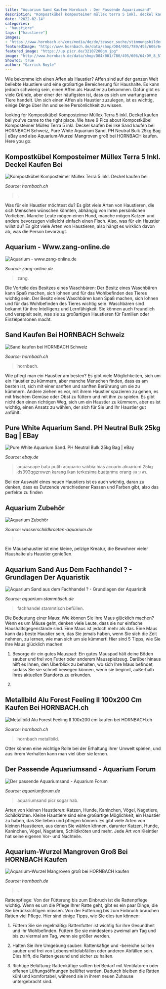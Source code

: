 ```yaml
---
title: "Aquarium Sand Kaufen Hornbach : Der Passende Aquariumsand"
description: "Kompostkübel komposteimer müllex terra 5 inkl. deckel kaufen bei"
date: "2022-02-14"
categories:
- "haustiere"
tags: ["haustiere"]
images:
- "https://www.hornbach.ch/cms/media/de/de/teaser_suche/stimmungsbilder_suche_1/aquariensand_478x444_Pic_237.png"
featuredImage: "http://www.hornbach.de/data/shop/D04/001/780/495/606/64/DV_8_5708028_01_4c_CH_20150131123226.jpg"
featured_image: "https://up.picr.de/32107200gm.jpg"
image: "http://www.hornbach.de/data/shop/D04/001/780/495/606/64/DV_8_5708028_01_4c_CH_20150131123226.jpg"
ShowToc: true
author: "Garrick Boyle"
---
```



Wie bekomme ich einen Affen als Haustier?
Affen sind auf der ganzen Welt beliebte Haustiere und eine großartige Bereicherung für Haushalte. Es kann jedoch schwierig sein, einen Affen als Haustier zu bekommen. Dafür gibt es viele Gründe, aber einer der häufigsten ist, dass es sich um wartungsarme Tiere handelt. Um sich einen Affen als Haustier zuzulegen, ist es wichtig, einige Dinge über ihn und seine Persönlichkeit zu wissen.

	

		
looking for Kompostkübel Komposteimer Müllex Terra 5 inkl. Deckel kaufen bei you've came to the right place. We have 9 Pics about Kompostkübel Komposteimer Müllex Terra 5 inkl. Deckel kaufen bei like Sand kaufen bei HORNBACH Schweiz, Pure White Aquarium Sand. PH Neutral Bulk 25kg Bag | eBay and also Aquarium-Wurzel Mangroven groß bei HORNBACH kaufen. Here you go:
		
    
## Kompostkübel Komposteimer Müllex Terra 5 Inkl. Deckel Kaufen Bei

<img loading=lazy src="https://cdn.hornbach.ch/data/shop/D04/001/780/494/492/98/DV_8_5183520_01_4c_CH_20140627021143.jpg" onerror="this.onerror=null;this.src='https://tse2.mm.bing.net/th?id=OIP.BzbDa7CJv3p3h8Yfs0srUwHaF7&amp;pid=15.1';" alt="Kompostkübel Komposteimer Müllex Terra 5 inkl. Deckel kaufen bei">

_Source: hornbach.ch_

>. 

	

Was für ein Haustier möchtest du?
Es gibt viele Arten von Haustieren, die sich Menschen wünschen könnten, abhängig von ihren persönlichen Vorlieben. Manche Leute mögen einen Hund, manche mögen Katzen und andere bevorzugen vielleicht einfach einen Fisch. Also, was für ein Haustier willst du? Es gibt viele Arten von Haustieren, also hängt es wirklich davon ab, was die Person bevorzugt.

    
## Aquarium - Www.zang-online.de

<img loading=lazy src="http://www.zang-online.de/resources/Aquarium+002.jpg" onerror="this.onerror=null;this.src='https://tse1.mm.bing.net/th?id=OIP.ag6vAK6-NCUmevtx4MFsbQHaE8&amp;pid=15.1';" alt="Aquarium - www.zang-online.de">

_Source: zang-online.de_

>zang. 

	

Die Vorteile des Besitzes eines Waschbären: Der Besitz eines Waschbären kann Spaß machen, sich lohnen und für das Wohlbefinden des Tieres wichtig sein.
Der Besitz eines Waschbären kann Spaß machen, sich lohnen und für das Wohlbefinden des Tieres wichtig sein. Waschbären sind bekannt für ihre Intelligenz und Lernfähigkeit. Sie können auch freundlich und verspielt sein, was sie zu großartigen Haustieren für Familien oder Einzelpersonen macht.

    
## Sand Kaufen Bei HORNBACH Schweiz

<img loading=lazy src="https://www.hornbach.ch/cms/media/de/de/teaser_suche/stimmungsbilder_suche_1/aquariensand_478x444_Pic_237.png" onerror="this.onerror=null;this.src='https://tse4.mm.bing.net/th?id=OIP.IaRcuHBwvkI94Ro1wC68OQAAAA&amp;pid=15.1';" alt="Sand kaufen bei HORNBACH Schweiz">

_Source: hornbach.ch_

>hornbach. 

	

Wie pflegt man ein Haustier am besten?
Es gibt viele Möglichkeiten, sich um ein Haustier zu kümmern, aber manche Menschen finden, dass es am besten ist, sich mit einer sanften und sanften Berührung um sie zu kümmern. Andere ziehen es vor, mit ihrem Haustier spazieren zu gehen, es mit frischem Gemüse oder Obst zu füttern und mit ihm zu spielen. Es gibt nicht den einen richtigen Weg, sich um ein Haustier zu kümmern, aber es ist wichtig, einen Ansatz zu wählen, der sich für Sie und Ihr Haustier gut anfühlt.

    
## Pure White Aquarium Sand. PH Neutral Bulk 25kg Bag | EBay

<img loading=lazy src="http://i.ebayimg.com/images/i/151541759427-0-1/s-l1000.jpg" onerror="this.onerror=null;this.src='https://tse3.mm.bing.net/th?id=OIP.-MRRCSauqzYA6gOKC9-GTAHaFj&amp;pid=15.1';" alt="Pure White Aquarium Sand. PH Neutral Bulk 25kg Bag | eBay">

_Source: ebay.de_

>aquascape batu putih acquario sabbia hias acuario akuarium 25kg ds393qgzrxwzn karang ikan terkesima buatanmu orang อก บ อร. 

	

Bei der Auswahl eines neuen Haustiers ist es auch wichtig, daran zu denken, dass es Dutzende verschiedener Rassen und Farben gibt, also das perfekte zu finden

    
## Aquarium Zubehör

<img loading=lazy src="https://wasserschildkroeten-aquarium.de/media/image/product/112/md/bodengrund-aquarien-sand-14-l.jpg" onerror="this.onerror=null;this.src='https://tse3.mm.bing.net/th?id=OIP.jm7dpd2kUR6GLSzEJ57FZQHaHa&amp;pid=15.1';" alt="Aquarium Zubehör">

_Source: wasserschildkroeten-aquarium.de_

>. 

	

Ein Mäusehaustier ist eine kleine, pelzige Kreatur, die Bewohner vieler Haushalte als Haustier genießen.

    
## Aquarium Sand Aus Dem Fachhandel ? - Grundlagen Der Aquaristik

<img loading=lazy src="https://www.aquarium-stammtisch.de/index.php?image-proxy/&amp;image=5ab88cf52de302e66059fb52dd9962979617be11-aHR0cDovL2ltZy5waG90b2J1Y2tldC5jb20vYWxidW1zL3Y0MjQvQnJ1Y2tpL1BJQ1QwMjc0LmpwZw%3D%3D" onerror="this.onerror=null;this.src='https://tse2.mm.bing.net/th?id=OIP.Mgv2SibfUMvcLxCTS4Dz1gHaFj&amp;pid=15.1';" alt="Aquarium Sand aus dem Fachhandel ? - Grundlagen der Aquaristik">

_Source: aquarium-stammtisch.de_

>fachhandel stammtisch befüllen. 

	

Die Bedeutung einer Maus: Wie können Sie Ihre Maus glücklich machen?
Wenn es um Mäuse geht, denken viele Leute, dass sie nur einfache Haushaltsgegenstände sind. Eine Maus ist jedoch mehr als das. Eine Maus kann das beste Haustier sein, das Sie jemals haben, wenn Sie sich die Zeit nehmen, zu lernen, wie man sich um sie kümmert! Hier sind 5 Tipps, wie Sie Ihre Maus glücklich machen:
1. Besorge dir ein gutes Mauspad: Ein gutes Mauspad hält deine Böden sauber und frei von Futter oder anderem Mausspielzeug. Darüber hinaus hilft es Ihnen, den Überblick zu behalten, wo sich Ihre Maus befindet, sodass Sie sie schnell bewegen können, wenn sie beginnt, außerhalb ihres aktuellen Standorts zu erkunden.

2.

    
## Metallbild Alu Forest Feeling II 100x200 Cm Kaufen Bei HORNBACH.ch

<img loading=lazy src="https://cdn.hornbach.ch/data/shop/D04/001/780/491/357/093/DV_8_6700053_01_4c_CH_20180425080633.jpg" onerror="this.onerror=null;this.src='https://tse4.mm.bing.net/th?id=OIP.op-jSsmiTz19S27M9HCE1QHaF7&amp;pid=15.1';" alt="Metallbild Alu Forest Feeling II 100x200 cm kaufen bei HORNBACH.ch">

_Source: hornbach.ch_

>hornbach metallbild. 

	

Otter können eine wichtige Rolle bei der Erhaltung ihrer Umwelt spielen, und aus ihrem Verhalten kann man viel über sie lernen.

    
## Der Passende Aquariumsand - Aquarium Forum

<img loading=lazy src="https://up.picr.de/32107200gm.jpg" onerror="this.onerror=null;this.src='https://tse4.mm.bing.net/th?id=OIP.4nURZZnpzBKq4Lcin9UqQQHaJ4&amp;pid=15.1';" alt="Der passende Aquariumsand - Aquarium Forum">

_Source: aquariumforum.de_

>aquariumsand picr sogar hab. 

	

Arten von kleinen Haustieren: Katzen, Hunde, Kaninchen, Vögel, Nagetiere, Schildkröten.
Kleine Haustiere sind eine großartige Möglichkeit, ein Haustier zu haben, das Sie lieben und pflegen können. Es gibt viele Arten von kleinen Haustieren, aus denen Sie wählen können, darunter Katzen, Hunde, Kaninchen, Vögel, Nagetiere, Schildkröten und mehr. Jede Art von Kleintier hat seine eigenen Vor- und Nachteile.

    
## Aquarium-Wurzel Mangroven Groß Bei HORNBACH Kaufen

<img loading=lazy src="http://www.hornbach.de/data/shop/D04/001/780/495/606/64/DV_8_5708028_01_4c_CH_20150131123226.jpg" onerror="this.onerror=null;this.src='https://tse4.mm.bing.net/th?id=OIP.8LiATPOjqqJ6ydLDdtyu-wHaF7&amp;pid=15.1';" alt="Aquarium-Wurzel Mangroven groß bei HORNBACH kaufen">

_Source: hornbach.de_

>. 

	

Rattenpflege: Von der Fütterung bis zum Einbruch ist die Rattenpflege wichtig.
Wenn es um die Pflege Ihrer Ratte geht, gibt es ein paar Dinge, die Sie berücksichtigen müssen. Von der Fütterung bis zum Einbruch brauchen Ratten viel Pflege. Hier sind einige Tipps, wie Sie dies tun können:
1. Füttern Sie sie regelmäßig: Rattenfutter ist wichtig für ihre Gesundheit und ihr Wohlbefinden. Füttern Sie sie mindestens zweimal am Tag und bis zu viermal am Tag, wenn sie größer werden.

2. Halten Sie ihre Umgebung sauber: Rattenkäfige und -bereiche sollten sauber und frei von Lebensmittelabfällen oder anderen Abfällen sein. Dies hilft, die Ratten gesund und sicher zu halten.

3. Richtige Belüftung: Rattenkäfige sollten bei Bedarf mit Ventilatoren oder offenen Lüftungsöffnungen belüftet werden. Dadurch bleiben die Ratten kühl und komfortabel, während sie in ihrem neuen Zuhause untergebracht sind.

